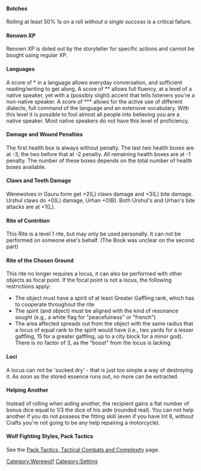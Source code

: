 #### Botches

Rolling at least 50% 1s on a roll *without a single success* is a
critical failure.

#### Renown XP

Renown XP is doled out by the storyteller for specific actions and
cannot be bought using regular XP.

#### Languages

A score of \* in a language allows everyday conversation, and sufficient
reading/writing to get along. A score of \*\* allows full fluency, at a
level of a native speaker, yet with a (possibly slight) accent that
tells listeners you're a non-native speaker. A score of \*\*\* allows
for the active use of different dialects, full command of the language
and an extensive vocabulary. With this level it is possible to fool
almost all people into believing you are a native speaker. Most native
speakers do not have this level of proficiency.

#### Damage and Wound Penalties

The first health box is always without penalty. The last *two* health
boxes are at -3, the two before that at -2 penalty. All remaining health
boxes are at -1 penalty. The number of these boxes depends on the total
number of health boxes available.

#### Claws and Teeth Damage

Werewolves in Gauru form get +2(L) claws damage and +3(L) bite damage.
Urshul claws do +0(L) damage, Urhan +0(B). Both Urshul's and Urhan's
bite attacks are at +1(L).

#### Rite of Contrition

This Rite is a level 1 rite, but may only be used personally. It can not
be performed on someone else's behalf. (The Book was unclear on the
second part)

#### Rite of the Chosen Ground

This rite no longer requires a locus, it can also be performed with
other objects as focal point. If the focal point is not a locus, the
following restrictions apply:

  - The object must have a spirit of at least Greater Gaffling rank,
    which has to cooperate throughout the rite
  - The spirit (and object) must be aligned with the kind of resonance
    sought (e.g., a white flag for "peacefulness" or "french")
  - The area affected spreads out from the object with the same radius
    that a locus of equal rank to the spirit would have (i.e., two yards
    for a lesser gaffling, 15 for a greater gaffling, up to a city block
    for a minor god). There is no factor of 3, as the "boost" from the
    locus is lacking

#### Loci

A locus can not be 'sucked dry' - that is just too simple a way of
destroying it. As soon as the stored essence runs out, no more can be
extracted.

#### Helping Another

Instead of rolling when aiding another, the recipient gains a flat
number of bonus dice equal to 1/3 the dice of his aide (rounded real).
You can not help another if you do not possess the fitting skill (even
if you have Int 6, without Crafts you're not going to be any help
repairing a motorcycle).

#### Wolf Fighting Styles, Pack Tactics

See the [Pack Tactics, Tactical Combats and
Complexity](Pack_Tactics,_Tactical_Combats_and_Complexity "wikilink")
page.

[Category:Werewolf](Category:Werewolf "wikilink")
[Category:Setting](Category:Setting "wikilink")